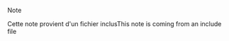 > [!NOTE]
> <span data-ttu-id="0e3f7-101">Cette note provient d'un fichier inclus</span><span class="sxs-lookup"><span data-stu-id="0e3f7-101">This note is coming from an include file</span></span>
> 
> 

